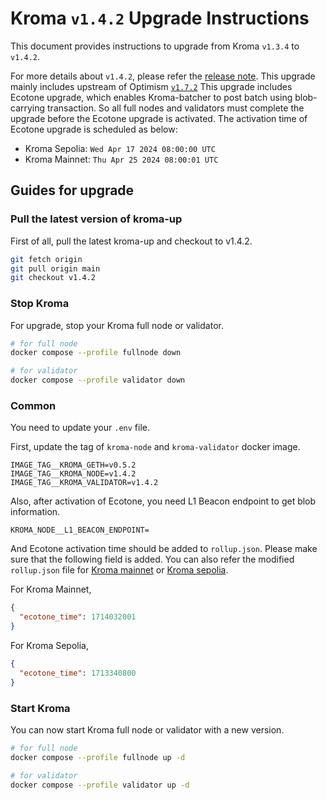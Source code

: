 # Kroma `v1.4.2` Upgrade Instructions

This document provides instructions to upgrade from Kroma `v1.3.4` to `v1.4.2`.

For more details about `v1.4.2`, please refer the [release note](https://github.com/kroma-network/kroma/releases/tag/v1.4.2).
This upgrade mainly includes upstream of Optimism [`v1.7.2`](https://github.com/ethereum-optimism/optimism/releases/tag/v1.7.2)
This upgrade includes Ecotone upgrade, which enables Kroma-batcher to post batch using blob-carrying transaction.
So all full nodes and validators must complete the upgrade before the Ecotone upgrade is activated.
The activation time of Ecotone upgrade is scheduled as below:

- Kroma Sepolia: `Wed Apr 17 2024 08:00:00 UTC`
- Kroma Mainnet: `Thu Apr 25 2024 08:00:01 UTC`

## Guides for upgrade

### Pull the latest version of kroma-up

First of all, pull the latest kroma-up and checkout to v1.4.2.

```bash
git fetch origin
git pull origin main
git checkout v1.4.2
```

### Stop Kroma

For upgrade, stop your Kroma full node or validator.
```bash
# for full node
docker compose --profile fullnode down

# for validator
docker compose --profile validator down
```

### Common

You need to update your `.env` file.

First, update the tag of `kroma-node` and `kroma-validator` docker image.
```
IMAGE_TAG__KROMA_GETH=v0.5.2
IMAGE_TAG__KROMA_NODE=v1.4.2
IMAGE_TAG__KROMA_VALIDATOR=v1.4.2
```

Also, after activation of Ecotone, you need L1 Beacon endpoint to get blob information.

```
KROMA_NODE__L1_BEACON_ENDPOINT=
```

And Ecotone activation time should be added to `rollup.json`. Please make sure that the following field is added.
You can also refer the modified `rollup.json` file for [Kroma mainnet](../config/mainnet/rollup.json) or
[Kroma sepolia](../config/sepolia/rollup.json).

For Kroma Mainnet,
```json
{
  "ecotone_time": 1714032001
}
```

For Kroma Sepolia,
```json
{
  "ecotone_time": 1713340800
}
```

### Start Kroma

You can now start Kroma full node or validator with a new version.

```bash
# for full node
docker compose --profile fullnode up -d

# for validator
docker compose --profile validator up -d
```
